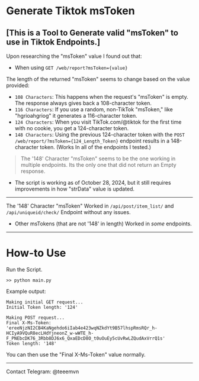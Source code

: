 # Generate Tiktok msToken

[This is a Tool to Generate valid "msToken" to use in Tiktok Endpoints.]
-
Upon researching the "msToken" value I found out that:

- When using `GET /web/report?msToken={value}`

The length of the returned "msToken" seems to change based on the value provided:

- `108 Characters`: This happens when the request's "msToken" is empty. The response always gives back a 108-character token.
- `116 Characters`: If you use a random, non-TikTok "msToken," like "hgrioahgriog" it generates a 116-character token.
- `124 Characters`: When you visit TikTok.com/@tiktok for the first time with no cookie, you get a 124-character token.
- `148 Characters`: Using the previous 124-character token with the `POST /web/report/?msToken={124_Length_Token}` endpoint results in a 148-character token. (Works In all of the endpoints I tested.)
> The '148' Character "msToken" seems to be the one working in multiple endpoints. Its the only one that did not return an Empty response.

- The script is working as of October 28, 2024, but it still requires improvements in how "strData" value is updated.
--------------------------------------------------
The '148' Character "msToken" Worked in `/api/post/item_list/` and `/api/uniqueid/check/` Endpoint without any issues. 

- Other msTokens (that are not '148' in length) Worked in _some_ endpoints.
--------------------------------------------------
# How-to Use 
Run the Script.
```
>> python main.py
```
Example output: 
```
Making initial GET request...
Initial Token length: '124'

Making POST request...
Final X-Ms-Token: 'ereeNjzNI2CB4KaNgehdo6iIab4e423wqNZkdYt9B57lhspRmsRQr_h-HCIyA9VQuR8ecLHdYjneonZ_w-wWTE_h-F_PNEbcDK76_3Rbb8DJ6x6_QxaEDcD8O_t0uOuEy5cUvRwLZQudAxVrrQ1s'
Token length: '148'
```
You can then use the "Final X-Ms-Token" value normally.

--------------------------------------------------
Contact Telegram: @teeemvn
